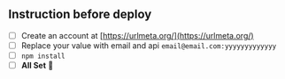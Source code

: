 ## Instruction before deploy
- [ ] Create an account at [https://urlmeta.org/](https://urlmeta.org/)
- [ ] Replace your value with email and api `email@email.com:yyyyyyyyyyyyy`
- [ ] `npm install`
- [ ] **All Set** 🚀